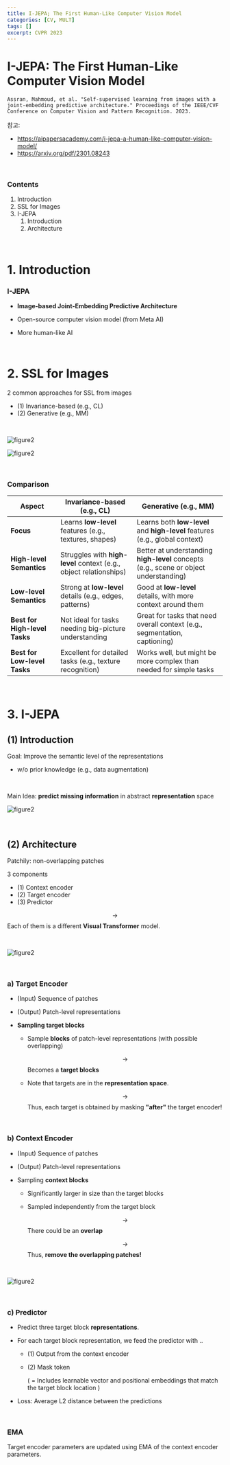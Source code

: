 ```yaml
---
title: I-JEPA; The First Human-Like Computer Vision Model
categories: [CV, MULT]
tags: []
excerpt: CVPR 2023
---
```


<script src="https://cdn.mathjax.org/mathjax/latest/MathJax.js?config=TeX-AMS-MML_HTMLorMML" type="text/javascript"></script>

# I-JEPA: The First Human-Like Computer Vision Model

```
Assran, Mahmoud, et al. "Self-supervised learning from images with a joint-embedding predictive architecture." Proceedings of the IEEE/CVF Conference on Computer Vision and Pattern Recognition. 2023.
```

참고: 

- https://aipapersacademy.com/i-jepa-a-human-like-computer-vision-model/
- https://arxiv.org/pdf/2301.08243

<br>

### Contents

1. Introduction
1. SSL for Images
1. I-JEPA
   1. Introduction
   1. Architecture


<br>

# 1. Introduction

### I-JEPA 

- **Image-based Joint-Embedding Predictive Architecture**

- Open-source computer vision model (from Meta AI)
- More human-like AI

<br>

# 2. SSL for Images

2 common approaches for SSL from images

- (1) Invariance-based (e.g., CL)
- (2) Generative (e.g., MM)

<br>

![figure2](/assets/img/llm/img239.png)

![figure2](/assets/img/llm/img240.png)

<br>

### Comparison

| **Aspect**                    | **Invariance-based (e.g., CL)**                              | **Generative (e.g., MM)**                                    |
| ----------------------------- | ------------------------------------------------------------ | ------------------------------------------------------------ |
| **Focus**                     | Learns **low-level** features (e.g., textures, shapes)       | Learns both **low-level** and **high-level** features (e.g., global context) |
| **High-level Semantics**      | Struggles with **high-level** context (e.g., object relationships) | Better at understanding **high-level** concepts (e.g., scene or object understanding) |
| **Low-level Semantics**       | Strong at **low-level** details (e.g., edges, patterns)      | Good at **low-level** details, with more context around them |
| **Best for High-level Tasks** | Not ideal for tasks needing big-picture understanding        | Great for tasks that need overall context (e.g., segmentation, captioning) |
| **Best for Low-level Tasks**  | Excellent for detailed tasks (e.g., texture recognition)     | Works well, but might be more complex than needed for simple tasks |

<br>

# 3. I-JEPA

## (1) Introduction

Goal: Improve the semantic level of the representations

- w/o prior knowledge (e.g., data augmentation)

<br>

Main Idea: **predict missing information** in abstract **representation** space

![figure2](/assets/img/llm/img241.png)

<br>

## (2) Architecture

Patchily: non-overlapping patches

3 components

- (1) Context encoder
- (2) Target encoder
- (3) Predictor

$$\rightarrow$$ Each of them is a different **Visual Transformer** model.

<br>

![figure2](/assets/img/llm/img242.png)

<br>

### a) Target Encoder

- (Input) Sequence of patches

- (Output) Patch-level representations

- **Sampling target blocks**

  - Sample **blocks** of patch-level representations (with possible overlapping)

    $$\rightarrow$$ Becomes a **target blocks**

  - Note that targets are in the **representation space**. 

    $$\rightarrow$$ Thus, each target is obtained by masking **"after"** the target encoder! 

<br>

### b) Context Encoder

- (Input) Sequence of patches

- (Output) Patch-level representations

- Sampling **context blocks**

  - Significantly larger in size than the target blocks

  - Sampled independently from the target block

    $$\rightarrow$$ There could be an **overlap**

    $$\rightarrow$$ Thus, **remove the overlapping patches!**

<br>

![figure2](/assets/img/llm/img243.png)

<br>

### c) Predictor

- Predict three target block **representations**.

- For each target block representation, we feed the predictor with ..

  - (1) Output from the context encoder

  - (2) Mask token

    ( = Includes learnable vector and positional embeddings that match the target block location )

- Loss: Average L2 distance between the predictions

<br>

### EMA

Target encoder parameters are updated using EMA of the context encoder parameters.

